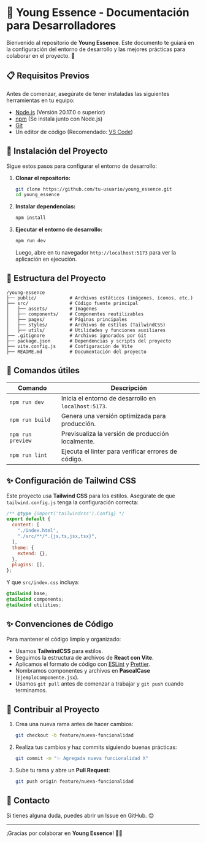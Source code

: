 # 📌 Young Essence - Documentación para Desarrolladores

Bienvenido al repositorio de **Young Essence**. Este documento te guiará en la configuración del entorno de desarrollo y las mejores prácticas para colaborar en el proyecto. 🚀

## 📋 Requisitos Previos
Antes de comenzar, asegúrate de tener instaladas las siguientes herramientas en tu equipo:

- [Node.js](https://nodejs.org/) (Versión 20.17.0 o superior)
- [npm](https://www.npmjs.com/) (Se instala junto con Node.js)
- [Git](https://git-scm.com/)
- Un editor de código (Recomendado: [VS Code](https://code.visualstudio.com/))

## 🚀 Instalación del Proyecto

Sigue estos pasos para configurar el entorno de desarrollo:

1. **Clonar el repositorio:**
   ```sh
   git clone https://github.com/tu-usuario/young_essence.git
   cd young_essence
   ```

2. **Instalar dependencias:**
   ```sh
   npm install
   ```

3. **Ejecutar el entorno de desarrollo:**
   ```sh
   npm run dev
   ```
   Luego, abre en tu navegador `http://localhost:5173` para ver la aplicación en ejecución.

## 📂 Estructura del Proyecto

```
/young-essence
├── public/            # Archivos estáticos (imágenes, íconos, etc.)
├── src/               # Código fuente principal
│   ├── assets/        # Imagenes
│   ├── components/    # Componentes reutilizables
│   ├── pages/         # Páginas principales
│   ├── styles/        # Archivos de estilos (TailwindCSS)
│   ├── utils/         # Utilidades y funciones auxiliares
├── .gitignore         # Archivos ignorados por Git
├── package.json       # Dependencias y scripts del proyecto
├── vite.config.js     # Configuración de Vite
├── README.md          # Documentación del proyecto
```

## 🔧 Comandos útiles

| Comando          | Descripción |
|-----------------|-------------|
| `npm run dev`   | Inicia el entorno de desarrollo en `localhost:5173`. |
| `npm run build` | Genera una versión optimizada para producción. |
| `npm run preview` | Previsualiza la versión de producción localmente. |
| `npm run lint`  | Ejecuta el linter para verificar errores de código. |

## ✨ Configuración de Tailwind CSS
Este proyecto usa **Tailwind CSS** para los estilos. Asegúrate de que `tailwind.config.js` tenga la configuración correcta:

```js
/** @type {import('tailwindcss').Config} */
export default {
  content: [
    "./index.html",
    "./src/**/*.{js,ts,jsx,tsx}",
  ],
  theme: {
    extend: {},
  },
  plugins: [],
};
```

Y que `src/index.css` incluya:
```css
@tailwind base;
@tailwind components;
@tailwind utilities;
```

## ✨ Convenciones de Código
Para mantener el código limpio y organizado:
- Usamos **TailwindCSS** para estilos.
- Seguimos la estructura de archivos de **React con Vite**.
- Aplicamos el formato de código con [ESLint](https://eslint.org/) y [Prettier](https://prettier.io/).
- Nombramos componentes y archivos en **PascalCase** (`EjemploComponente.jsx`).
- Usamos `git pull` antes de comenzar a trabajar y `git push` cuando terminamos.

## 🔗 Contribuir al Proyecto
1. Crea una nueva rama antes de hacer cambios:
   ```sh
   git checkout -b feature/nueva-funcionalidad
   ```
2. Realiza tus cambios y haz commits siguiendo buenas prácticas:
   ```sh
   git commit -m "✨ Agregada nueva funcionalidad X"
   ```
3. Sube tu rama y abre un **Pull Request**:
   ```sh
   git push origin feature/nueva-funcionalidad
   ```

## 📌 Contacto
Si tienes alguna duda, puedes abrir un Issue en GitHub. 😊

---
¡Gracias por colaborar en **Young Essence**! 💙🚀

